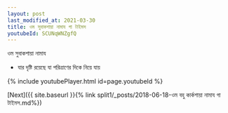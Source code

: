 ```yaml
---
layout: post
last_modified_at: 2021-03-30
title: ওম সুবাকশায়া নামায গা টাইমস
youtubeId: SCUNqWNZgfQ
---
```

 
 
 ওম সুবাকশায়া নামায  
 
 -  যার দৃষ্টি রয়েছে যা পরিত্রাণের দিকে নিয়ে যায় 
 
  
 
  
 
 
 
 
 
 


{% include youtubePlayer.html id=page.youtubeId %}
 
[Next]({{ site.baseurl }}{% link  split1/_posts/2018-06-18-ওম বহু কার্কশায়া নামায গা টাইমস.md%})
 

